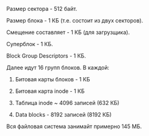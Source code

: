 Размер сектора - 512 байт. 

Размер блока - 1 КБ (т.е. состоит из двух секторов). 

Смещение составляет - 1 КБ (для загрузщика).

Суперблок -  1 КБ.

Block Group Descriptors - 1 КБ.

Далее идут 16 групп блоков. В каждой:

1) Битовая карты блоков - 1 КБ

2) Битовая карта inode - 1 КБ

3) Таблица inode ~ 4096 записей (632 КБ)

4) Data blocks - 8192 записей (8192 КБ)


Вся файловая система занимайт примерно 145 МБ.